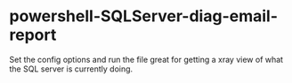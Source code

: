 # powershell-SQLServer-diag-email-report
Set the config options and run the file great for getting a xray view of what the SQL server is currently doing.
